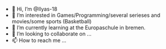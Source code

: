 - 👋 Hi, I’m @Ilyas-18
- 👀 I’m interested in Games/Programming/several serieses and movies/some sports (Basketball)
- 🌱 I’m currently learning at the Europaschule in bremen.
- 💞️ I’m looking to collaborate on ...
- 📫 How to reach me ...

<!---
Ilyas-18/Ilyas-18 is a ✨ special ✨ repository because its `README.md` (this file) appears on your GitHub profile.
You can click the Preview link to take a look at your changes.
--->
